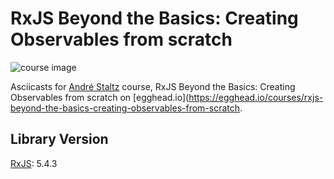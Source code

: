 # RxJS Beyond the Basics: Creating Observables from scratch

![course image](https://d2eip9sf3oo6c2.cloudfront.net/series/square_covers/000/000/039/full/rxjs-observables-from-scratch-square.png?1496436411)

Asciicasts for [André Staltz](https://egghead.io/instructors/andre-staltz) course, RxJS Beyond the Basics: Creating Observables from scratch on [egghead.io](https://egghead.io/courses/rxjs-beyond-the-basics-creating-observables-from-scratch.

## Library Version
[RxJS](https://github.com/ReactiveX/rxjs/blob/master/CHANGELOG.md): 5.4.3